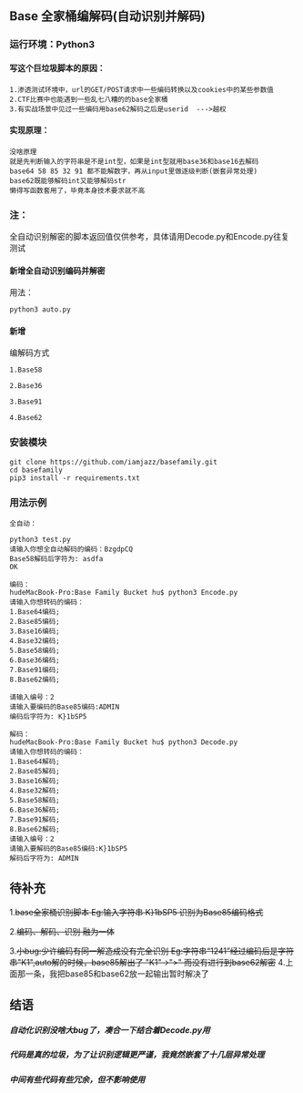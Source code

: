 ## Base 全家桶编解码(自动识别并解码)
### 运行环境：Python3
#### 写这个巨垃圾脚本的原因：
```
1.渗透测试环境中，url的GET/POST请求中一些编码转换以及cookies中的某些参数值
2.CTF比赛中也能遇到一些乱七八糟的的base全家桶
3.有实战场景中见过一些编码用base62解码之后是userid  --->越权
```
#### 实现原理：
```
没啥原理
就是先判断输入的字符串是不是int型，如果是int型就用base36和base16去解码
base64 58 85 32 91 都不能解数字，再从input里做逐级判断(嵌套异常处理)
base62既能够解码int又能够解码str
懒得写函数套用了，毕竟本身技术要求就不高
```
### 注：
全自动识别解密的脚本返回值仅供参考，具体请用Decode.py和Encode.py往复测试

#### 新增全自动识别编码并解密
用法：
```
python3 auto.py
```
#### 新增
编解码方式

    1.Base58
    
    2.Base36
    
    3.Base91
    
    4.Base62

### 安装模块
```
git clone https://github.com/iamjazz/basefamily.git
cd basefamily
pip3 install -r requirements.txt
```


### 用法示例
```
全自动：

python3 test.py
请输入你想全自动解码的编码：BzgdpCQ
Base58解码后字符为: asdfa
OK

编码：
hudeMacBook-Pro:Base Family Bucket hu$ python3 Encode.py 
请输入你想转码的编码：
1.Base64编码;
2.Base85编码;
3.Base16编码;
4.Base32编码;
5.Base58编码;
6.Base36编码;
7.Base91编码;
8.Base62编码;

请输入编号：2
请输入要编码的Base85编码:ADMIN
编码后字符为: K}1bSP5

解码：
hudeMacBook-Pro:Base Family Bucket hu$ python3 Decode.py 
请输入你想转码的编码：
1.Base64解码;
2.Base85解码;
3.Base16解码;
4.Base32解码;
5.Base58解码;
6.Base36解码;
7.Base91解码;
8.Base62解码;
请输入编号：2
请输入要解码的Base85编码:K}1bSP5
解码后字符为: ADMIN
```
## 待补充

1.~~base全家桶识别脚本  Eg:输入字符串 K}1bSP5 识别为Base85编码格式~~

2.~~编码、解码、识别 融为一体~~

3.~~小bug:少许编码有同一解造成没有完全识别 Eg:字符串“1241”经过编码后是字符串"K1",auto解的时候，base85解出了 "K1"->">" 而没有进行到base62解密~~
4.上面那一条，我把base85和base62放一起输出暂时解决了
## 结语
##### 自动化识别没啥大bug了，凑合一下结合着Decode.py用

##### 代码是真的垃圾，为了让识别逻辑更严谨，我竟然嵌套了十几层异常处理

##### 中间有些代码有些冗余，但不影响使用
